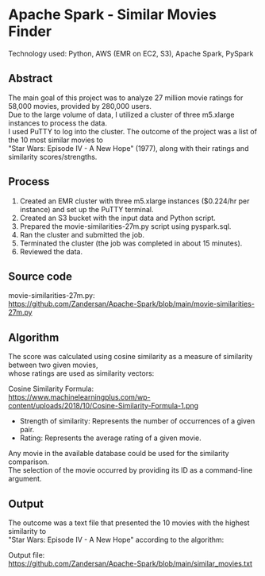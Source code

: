 # Apache Spark - Similar Movies Finder

Technology used: Python, AWS (EMR on EC2, S3), Apache Spark, PySpark

## Abstract

The main goal of this project was to analyze 27 million movie ratings for 58,000 movies, provided by 280,000 users.  
Due to the large volume of data, I utilized a cluster of three m5.xlarge instances to process the data.  
I used PuTTY to log into the cluster. The outcome of the project was a list of the 10 most similar movies to  
"Star Wars: Episode IV - A New Hope" (1977), along with their ratings and similarity scores/strengths.  

## Process

1. Created an EMR cluster with three m5.xlarge instances ($0.224/hr per instance) and set up the PuTTY terminal.  
2. Created an S3 bucket with the input data and Python script.  
3. Prepared the movie-similarities-27m.py script using pyspark.sql.  
4. Ran the cluster and submitted the job.  
5. Terminated the cluster (the job was completed in about 15 minutes).  
6. Reviewed the data.  

## Source code

movie-similarities-27m.py:  
https://github.com/Zandersan/Apache-Spark/blob/main/movie-similarities-27m.py  

## Algorithm

The score was calculated using cosine similarity as a measure of similarity between two given movies,  
whose ratings are used as similarity vectors:  

Cosine Similarity Formula:  
https://www.machinelearningplus.com/wp-content/uploads/2018/10/Cosine-Similarity-Formula-1.png  

- Strength of similarity: Represents the number of occurrences of a given pair.  
- Rating: Represents the average rating of a given movie.  

Any movie in the available database could be used for the similarity comparison.  
The selection of the movie occurred by providing its ID as a command-line argument.  

## Output

The outcome was a text file that presented the 10 movies with the highest similarity to  
"Star Wars: Episode IV - A New Hope" according to the algorithm:  

Output file:  
https://github.com/Zandersan/Apache-Spark/blob/main/similar_movies.txt 
